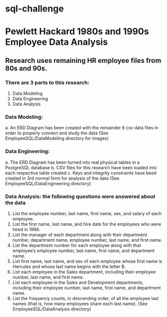# sql-challenge

# Pewlett Hackard 1980s and 1990s Employee Data Analysis

## Research uses remaining HR employee files from 80s and 90s.

### There are 3 parts to this research:

1. Data Modeling
3. Data Engineering
4. Data Analysis


### Data Modeling:
  a. An ERD Diagram has been created with the remainder 6 csv data files in order to properly connect and study the data
(See EmployeeSQL/DataModeling directory for images)
  
### Data Engineering:
  a. The ERD Diagram has been turned into real physical tables in a PostgreSQL database
  b. CSV files for this research have been loaded into each respective table created
  c. Keys and integrity constraints have beed created in 3rd normal form for analysis of the data
(See EmployeeSQL/DataEngineering directory)
  
### Data Analysis:  the following questions were answered about the data
  1. List the employee number, last name, first name, sex, and salary of each employee.
  2. List the first name, last name, and hire date for the employees who were hired in 1986.
  3. List the manager of each department along with their department number, department name, employee number, last name, and first name.
  4. List the department number for each employee along with that employee’s employee number, last name, first name, and department name.
  5. List first name, last name, and sex of each employee whose first name is Hercules and whose last name begins with the letter B.
  6. List each employee in the Sales department, including their employee number, last name, and first name.
  7. List each employee in the Sales and Development departments, including their employee number, last name, first name, and department name.
  8. List the frequency counts, in descending order, of all the employee last names (that is, how many employees share each last name).
(See EmployeeSQL/DataAnalysis directory)
